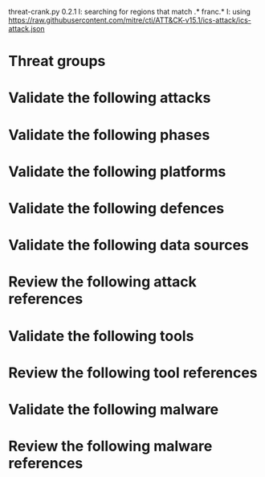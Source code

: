 threat-crank.py 0.2.1
I: searching for regions that match .* franc.*
I: using https://raw.githubusercontent.com/mitre/cti/ATT&CK-v15.1/ics-attack/ics-attack.json
# Threat groups


# Validate the following attacks


# Validate the following phases


# Validate the following platforms


# Validate the following defences


# Validate the following data sources


# Review the following attack references


# Validate the following tools


# Review the following tool references


# Validate the following malware


# Review the following malware references


